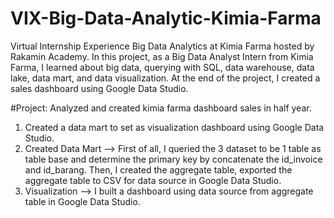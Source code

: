 # VIX-Big-Data-Analytic-Kimia-Farma

Virtual Internship Experience Big Data Analytics at Kimia Farma hosted by Rakamin Academy. In this project, as a Big Data Analyst Intern from Kimia Farma, I learned about big data, querying with SQL, data warehouse, data lake, data mart, and data visualization. At the end of the project, I created a sales dashboard using Google Data Studio.

#Project: Analyzed and created kimia farma dashboard sales in half year.
1. Created a data mart to set as visualization dashboard using Google Data Studio.
2. Created Data Mart --> First of all, I queried the 3 dataset to be 1 table as table base and determine the primary key by concatenate the id_invoice and id_barang. Then, I created the aggregate table, exported the aggregate table to CSV for data source in Google Data Studio.
3. Visualization --> I built a dashboard using data source from aggregate table in Google Data Studio.
